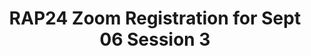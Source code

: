 ---
title: RAP24 Zoom Registration for Sept 06 Session 3
redirect_to: https://ateneo-edu.zoom.us/meeting/register/tZ0kfuqvqTgrE9IzFQvwLl6IleHTVJ4KobD3 

redirect_from: 
  - /RW24ZoomGA3
  - /rw24zoomga3
---